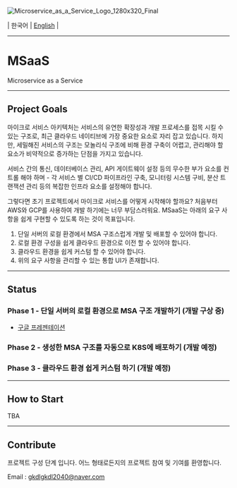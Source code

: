 ![Microservice_as_a_Service_Logo_1280x320_Final](https://github.com/user-attachments/assets/4fddafeb-568b-49b0-a75b-cf2d2dc3d795)

| 한국어 | [English](https://github.com/Larshavin/MSaaS/blob/main/README-EN.md) |

---

# MSaaS
Microservice as a Service

---

## Project Goals

마이크로 서비스 아키텍처는 서비스의 유연한 확장성과 개발 프로세스를 접목 시킬 수 있는 구조로, 최근 클라우드 네이티브에 가장 중요한 요소로 자리 잡고 있습니다. 하지만, 세밀해진 서비스의 구조는 모놀리식 구조에 비해 환경 구축이 어렵고, 관리해야 할 요소가 비약적으로 증가하는 단점을 가지고 있습니다.

서비스 간의 통신, 데이터베이스 관리, API 게이트웨이 설정 등의 무수한 부가 요소를 컨트롤 해야 하며 - 각 서비스 별 CI/CD 파이프라인 구축, 모니터링 시스템 구비, 분산 트랜잭션 관리 등의 복잡한 인프라 요소를 설정해야 합니다.

그렇다면 초기 프로젝트에서 마이크로 서비스를 어떻게 시작해야 할까요? 처음부터 AWS와 GCP를 사용하여 개발 하기에는 너무 부담스러워요. MSaaS는 아래의 요구 사항을 쉽게 구현할 수 있도록 하는 것이 목표입니다.

1. 단일 서버의 로컬 환경에서 MSA 구조스럽게 개발 및 배포할 수 있어야 합니다.
2. 로컬 환경 구성을 쉽게 클라우드 환경으로 이전 할 수 있어야 합니다.
3. 클라우드 환경을 쉽게 커스텀 할 수 있어야 합니다.
4. 위의 요구 사항을 관리할 수 있는 통합 UI가 존재합니다.

---

## Status

### Phase 1 - 단일 서버의 로컬 환경으로 MSA 구조 개발하기 (개발 구상 중)
- [구글 프레젠테이션](https://docs.google.com/presentation/d/1Pn_sIZzaloEOFWQTbgljlQDN4TfDoCU83-63zdzNnUU/edit#slide=id.p)

### Phase 2 - 생성한 MSA 구조를 자동으로 K8S에 배포하기 (개발 예정)

### Phase 3 - 클라우드 환경 쉽게 커스텀 하기 (개발 예정)

---

## How to Start

TBA

---

## Contribute

프로젝트 구성 단계 입니다.
어느 형태로든지의 프로젝트 참여 및 기여를 환영합니다.

Email : gkdlgkdl2040@naver.com
